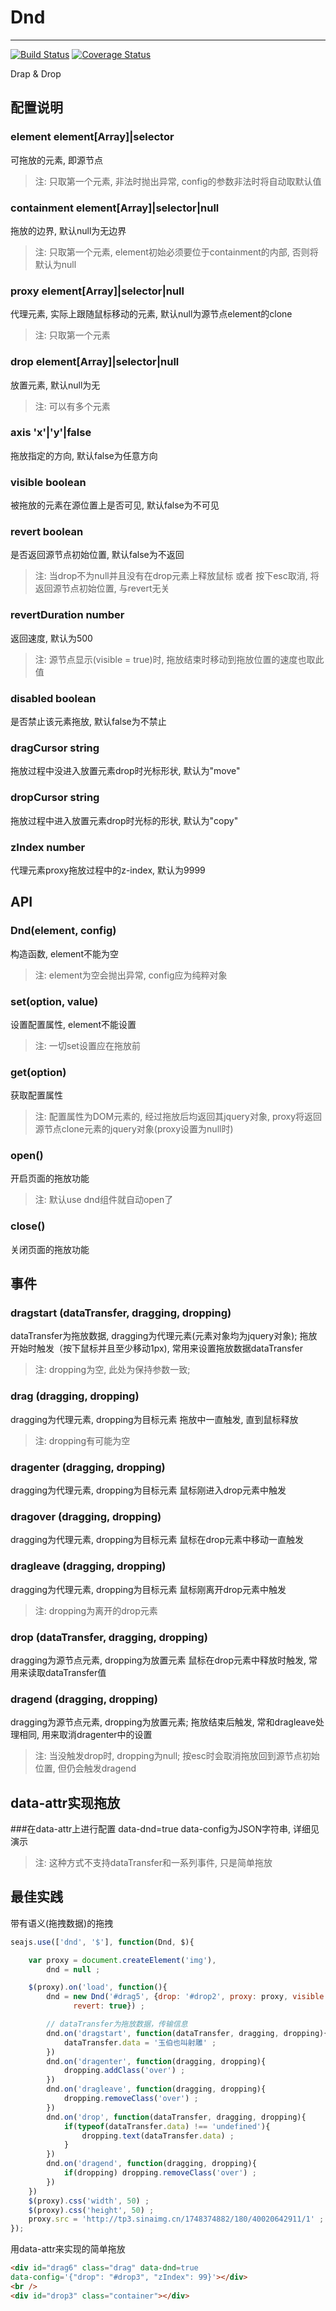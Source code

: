 # Dnd

---

[![Build Status](https://secure.travis-ci.org/aralejs/dnd.png)](https://travis-ci.org/aralejs/dnd)
[![Coverage Status](https://coveralls.io/repos/aralejs/dnd/badge.png?branch=master)](https://coveralls.io/r/aralejs/dnd)

Drap & Drop

## 配置说明

### element    element[Array]|selector
可拖放的元素, 即源节点
>注: 只取第一个元素, 非法时抛出异常, config的参数非法时将自动取默认值

### containment    element[Array]|selector|null
拖放的边界, 默认null为无边界 
>注: 只取第一个元素, element初始必须要位于containment的内部, 否则将默认为null

### proxy    element[Array]|selector|null
代理元素, 实际上跟随鼠标移动的元素, 默认null为源节点element的clone
>注: 只取第一个元素

### drop    element[Array]|selector|null
放置元素, 默认null为无
>注: 可以有多个元素

### axis   'x'|'y'|false
拖放指定的方向, 默认false为任意方向

### visible    boolean
被拖放的元素在源位置上是否可见, 默认false为不可见

### revert    boolean
是否返回源节点初始位置, 默认false为不返回
>注: 当drop不为null并且没有在drop元素上释放鼠标 或者 按下esc取消, 将返回源节点初始位置, 与revert无关

### revertDuration    number
返回速度, 默认为500
>注: 源节点显示(visible = true)时, 拖放结束时移动到拖放位置的速度也取此值

### disabled    boolean
是否禁止该元素拖放, 默认false为不禁止

### dragCursor    string
拖放过程中没进入放置元素drop时光标形状, 默认为"move"

### dropCursor    string
拖放过程中进入放置元素drop时光标的形状, 默认为"copy"

### zIndex number
代理元素proxy拖放过程中的z-index,  默认为9999


## API

### Dnd(element,  config)
构造函数,  element不能为空
>注: element为空会抛出异常,  config应为纯粹对象

### set(option,  value)
设置配置属性,  element不能设置
>注: 一切set设置应在拖放前

### get(option)
获取配置属性
>注: 配置属性为DOM元素的, 经过拖放后均返回其jquery对象,  proxy将返回源节点clone元素的jquery对象(proxy设置为null时)

### open()
开启页面的拖放功能
>注: 默认use dnd组件就自动open了

### close()
关闭页面的拖放功能


## 事件

### dragstart  (dataTransfer,  dragging,  dropping)
dataTransfer为拖放数据,  dragging为代理元素(元素对象均为jquery对象); 拖放开始时触发（按下鼠标并且至少移动1px),  常用来设置拖放数据dataTransfer
>注: dropping为空, 此处为保持参数一致; 
	
### drag (dragging,  dropping)
dragging为代理元素,  dropping为目标元素
拖放中一直触发, 直到鼠标释放
>注: dropping有可能为空

### dragenter (dragging,  dropping)
dragging为代理元素,  dropping为目标元素
鼠标刚进入drop元素中触发

### dragover (dragging,  dropping)
dragging为代理元素,  dropping为目标元素
鼠标在drop元素中移动一直触发

### dragleave (dragging,  dropping)
dragging为代理元素,  dropping为目标元素
鼠标刚离开drop元素中触发
>注: dropping为离开的drop元素

### drop (dataTransfer,  dragging,  dropping)
dragging为源节点元素,  dropping为放置元素
鼠标在drop元素中释放时触发,  常用来读取dataTransfer值

### dragend (dragging,  dropping)
dragging为源节点元素,  dropping为放置元素; 
拖放结束后触发,  常和dragleave处理相同,  用来取消dragenter中的设置
>注: 当没触发drop时, dropping为null; 按esc时会取消拖放回到源节点初始位置, 但仍会触发dragend


## data-attr实现拖放

###在data-attr上进行配置
data-dnd=true data-config为JSON字符串,  详细见演示
>注: 这种方式不支持dataTransfer和一系列事件,  只是简单拖放


## 最佳实践

带有语义(拖拽数据)的拖拽
```javascript
seajs.use(['dnd', '$'], function(Dnd, $){

    var proxy = document.createElement('img'),
        dnd = null ;

    $(proxy).on('load', function(){
        dnd = new Dnd('#drag5', {drop: '#drop2', proxy: proxy, visible: true, 
              revert: true}) ;

        // dataTransfer为拖放数据，传输信息
        dnd.on('dragstart', function(dataTransfer, dragging, dropping){
            dataTransfer.data = '玉伯也叫射雕' ;
        })
        dnd.on('dragenter', function(dragging, dropping){
            dropping.addClass('over') ;
        })
        dnd.on('dragleave', function(dragging, dropping){
            dropping.removeClass('over') ;
        })
        dnd.on('drop', function(dataTransfer, dragging, dropping){
            if(typeof(dataTransfer.data) !== 'undefined'){
                dropping.text(dataTransfer.data) ;
            }
        })
        dnd.on('dragend', function(dragging, dropping){
            if(dropping) dropping.removeClass('over') ;
        })
    })
    $(proxy).css('width', 50) ;
    $(proxy).css('height', 50) ;
    proxy.src = 'http://tp3.sinaimg.cn/1748374882/180/40020642911/1' ;
});
```

用data-attr来实现的简单拖放
```html
<div id="drag6" class="drag" data-dnd=true 
data-config='{"drop": "#drop3", "zIndex": 99}'></div>
<br />
<div id="drop3" class="container"></div>
```











































